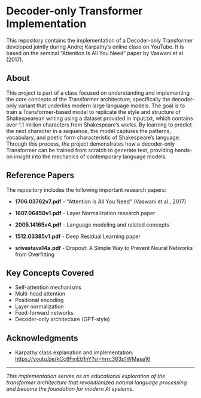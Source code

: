 
# Decoder-only Transformer Implementation

This repository contains the implementation of a Decoder-only Transformer developed jointly during Andrej Karpathy’s online class on YouTube. It is based on the seminal “Attention Is All You Need” paper by Vaswani et al. (2017).

## About

This project is part of a class focused on understanding and implementing the core concepts of the Transformer architecture, specifically the decoder-only variant that underlies modern large language models. The goal is to train a Transformer-based model to replicate the style and structure of Shakespearean writing using a dataset provided in input.txt, which contains over 1.1 million characters from Shakespeare’s works. By learning to predict the next character in a sequence, the model captures the patterns, vocabulary, and poetic form characteristic of Shakespeare’s language. Through this process, the project demonstrates how a decoder-only Transformer can be trained from scratch to generate text, providing hands-on insight into the mechanics of contemporary language models.

## Reference Papers

The repository includes the following important research papers:

- **1706.03762v7.pdf** - "Attention Is All You Need" (Vaswani et al., 2017)
- **1607.06450v1.pdf** - Layer Normalization research paper

- **2005.14165v4.pdf** - Language modeling and related concepts

- **1512.03385v1.pdf** - Deep Residual Learning paper

- **srivastava14a.pdf** - Dropout: A Simple Way to Prevent Neural Networks from Overfitting

## Key Concepts Covered

- Self-attention mechanisms
- Multi-head attention
- Positional encoding
- Layer normalization
- Feed-forward networks
- Decoder-only architecture (GPT-style)

## Acknowledgments

- Karpathy class explanation and implementation: https://youtu.be/kCc8FmEb1nY?si=hrrc363p1WMasa16

---

*This implementation serves as an educational exploration of the transformer architecture that revolutionized natural language processing and became the foundation for modern AI systems.*

